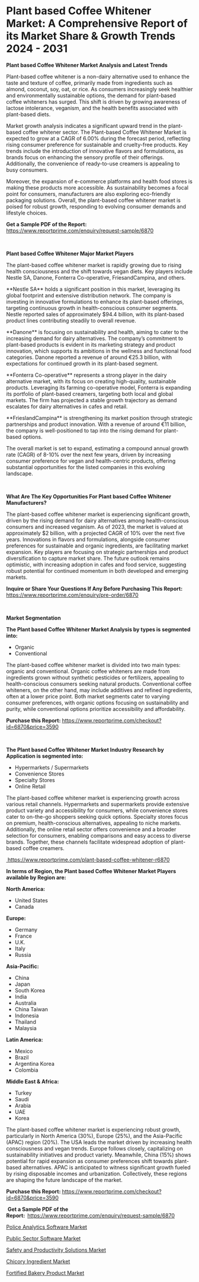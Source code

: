 <p><h1>Plant based Coffee Whitener Market: A Comprehensive Report of its Market Share & Growth Trends 2024 - 2031</h1></p><p><strong>Plant based Coffee Whitener Market Analysis and Latest Trends</strong></p>
<p><p>Plant-based coffee whitener is a non-dairy alternative used to enhance the taste and texture of coffee, primarily made from ingredients such as almond, coconut, soy, oat, or rice. As consumers increasingly seek healthier and environmentally sustainable options, the demand for plant-based coffee whiteners has surged. This shift is driven by growing awareness of lactose intolerance, veganism, and the health benefits associated with plant-based diets.</p><p>Market growth analysis indicates a significant upward trend in the plant-based coffee whitener sector. The Plant-based Coffee Whitener Market is expected to grow at a CAGR of 6.00% during the forecast period, reflecting rising consumer preference for sustainable and cruelty-free products. Key trends include the introduction of innovative flavors and formulations, as brands focus on enhancing the sensory profile of their offerings. Additionally, the convenience of ready-to-use creamers is appealing to busy consumers.</p><p>Moreover, the expansion of e-commerce platforms and health food stores is making these products more accessible. As sustainability becomes a focal point for consumers, manufacturers are also exploring eco-friendly packaging solutions. Overall, the plant-based coffee whitener market is poised for robust growth, responding to evolving consumer demands and lifestyle choices.</p></p>
<p><strong>Get a Sample PDF of the Report:&nbsp;</strong> <a href="https://www.reportprime.com/enquiry/request-sample/6870">https://www.reportprime.com/enquiry/request-sample/6870</a></p>
<p>&nbsp;</p>
<p><strong>Plant based Coffee Whitener Major Market Players</strong></p>
<p><p>The plant-based coffee whitener market is rapidly growing due to rising health consciousness and the shift towards vegan diets. Key players include Nestle SA, Danone, Fonterra Co-operative, FriesandCampina, and others. </p><p>**Nestle SA** holds a significant position in this market, leveraging its global footprint and extensive distribution network. The company is investing in innovative formulations to enhance its plant-based offerings, targeting continuous growth in health-conscious consumer segments. Nestle reported sales of approximately $94.4 billion, with its plant-based product lines contributing steadily to overall revenue.</p><p>**Danone** is focusing on sustainability and health, aiming to cater to the increasing demand for dairy alternatives. The company’s commitment to plant-based products is evident in its marketing strategy and product innovation, which supports its ambitions in the wellness and functional food categories. Danone reported a revenue of around €25.3 billion, with expectations for continued growth in its plant-based segment.</p><p>**Fonterra Co-operative** represents a strong player in the dairy alternative market, with its focus on creating high-quality, sustainable products. Leveraging its farming co-operative model, Fonterra is expanding its portfolio of plant-based creamers, targeting both local and global markets. The firm has projected a stable growth trajectory as demand escalates for dairy alternatives in cafes and retail.</p><p>**FrieslandCampina** is strengthening its market position through strategic partnerships and product innovation. With a revenue of around €11 billion, the company is well-positioned to tap into the rising demand for plant-based options.</p><p>The overall market is set to expand, estimating a compound annual growth rate (CAGR) of 8-10% over the next few years, driven by increasing consumer preference for vegan and health-centric products, offering substantial opportunities for the listed companies in this evolving landscape.</p></p>
<p>&nbsp;</p>
<p><strong>What Are The Key Opportunities For Plant based Coffee Whitener Manufacturers?</strong></p>
<p><p>The plant-based coffee whitener market is experiencing significant growth, driven by the rising demand for dairy alternatives among health-conscious consumers and increased veganism. As of 2023, the market is valued at approximately $2 billion, with a projected CAGR of 10% over the next five years. Innovations in flavors and formulations, alongside consumer preferences for sustainable and organic ingredients, are facilitating market expansion. Key players are focusing on strategic partnerships and product diversification to capture market share. The future outlook remains optimistic, with increasing adoption in cafes and food service, suggesting robust potential for continued momentum in both developed and emerging markets.</p></p>
<p><strong>Inquire or Share Your Questions If Any Before Purchasing This Report:</strong> <a href="https://www.reportprime.com/enquiry/pre-order/6870">https://www.reportprime.com/enquiry/pre-order/6870</a></p>
<p>&nbsp;</p>
<p><strong>Market Segmentation</strong></p>
<p><strong>The Plant based Coffee Whitener Market Analysis by types is segmented into:</strong></p>
<p><ul><li>Organic</li><li>Conventional</li></ul></p>
<p><p>The plant-based coffee whitener market is divided into two main types: organic and conventional. Organic coffee whiteners are made from ingredients grown without synthetic pesticides or fertilizers, appealing to health-conscious consumers seeking natural products. Conventional coffee whiteners, on the other hand, may include additives and refined ingredients, often at a lower price point. Both market segments cater to varying consumer preferences, with organic options focusing on sustainability and purity, while conventional options prioritize accessibility and affordability.</p></p>
<p><strong>Purchase this Report:&nbsp;</strong><a href="https://www.reportprime.com/checkout?id=6870&price=3590">https://www.reportprime.com/checkout?id=6870&price=3590</a></p>
<p>&nbsp;</p>
<p><strong>The Plant based Coffee Whitener Market Industry Research by Application is segmented into:</strong></p>
<p><ul><li>Hypermarkets / Supermarkets</li><li>Convenience Stores</li><li>Specialty Stores</li><li>Online Retail</li></ul></p>
<p><p>The plant-based coffee whitener market is experiencing growth across various retail channels. Hypermarkets and supermarkets provide extensive product variety and accessibility for consumers, while convenience stores cater to on-the-go shoppers seeking quick options. Specialty stores focus on premium, health-conscious alternatives, appealing to niche markets. Additionally, the online retail sector offers convenience and a broader selection for consumers, enabling comparisons and easy access to diverse brands. Together, these channels facilitate widespread adoption of plant-based coffee creamers.</p></p>
<p><a href="https://www.reportprime.com/plant-based-coffee-whitener-r6870">&nbsp;https://www.reportprime.com/plant-based-coffee-whitener-r6870</a></p>
<p><strong>In terms of Region, the Plant based Coffee Whitener Market Players available by Region are:</strong></p>
<p>
    <p> <strong> North America: </strong>
        <ul>
            <li>United States</li>
            <li>Canada</li>
        </ul>
        </p> 
    <p> <strong> Europe: </strong>
        <ul>
            <li>Germany</li>
            <li>France</li>
            <li>U.K.</li>
            <li>Italy</li>
            <li>Russia</li>
        </ul>
        </p> 
    <p> <strong> Asia-Pacific: </strong>
        <ul>
            <li>China</li>
            <li>Japan</li>
            <li>South Korea</li>
            <li>India</li>
            <li>Australia</li>
            <li>China Taiwan</li>
            <li>Indonesia</li>
            <li>Thailand</li>
            <li>Malaysia</li>
        </ul>
        </p> 
    <p> <strong> Latin America: </strong>
        <ul>
            <li>Mexico</li>
            <li>Brazil</li>
            <li>Argentina Korea</li>
            <li>Colombia</li>
        </ul>
        </p> 
    <p> <strong> Middle East & Africa: </strong>
        <ul>
            <li>Turkey</li>
            <li>Saudi</li>
            <li>Arabia</li>
            <li>UAE</li>
            <li>Korea</li>
        </ul>
    </p>
    </p>
<p><p>The plant-based coffee whitener market is experiencing robust growth, particularly in North America (30%), Europe (25%), and the Asia-Pacific (APAC) region (20%). The USA leads the market driven by increasing health consciousness and vegan trends. Europe follows closely, capitalizing on sustainability initiatives and product variety. Meanwhile, China (15%) shows potential for rapid expansion as consumer preferences shift towards plant-based alternatives. APAC is anticipated to witness significant growth fueled by rising disposable incomes and urbanization. Collectively, these regions are shaping the future landscape of the market.</p></p>
<p><strong>Purchase this Report: </strong><a href="https://www.reportprime.com/checkout?id=6870&price=3590">https://www.reportprime.com/checkout?id=6870&price=3590</a></p>
<p>&nbsp;<strong>Get a Sample PDF of the Report:&nbsp;&nbsp;</strong><a href="https://www.reportprime.com/enquiry/request-sample/6870">https://www.reportprime.com/enquiry/request-sample/6870</a></p>
<p><strong></strong></p>
<p><p><a href="https://medium.com/@michael.parsons65654/police-analytics-software-market-size-share-analysis-growth-trends-forecasts-2024-2031-6bbe3952b5b0">Police Analytics Software Market</a></p><p><a href="https://medium.com/@michael.parsons65654/public-sector-software-market-research-report-exploring-market-size-and-revenue-analysis-for-ea6f6254dd11">Public Sector Software Market</a></p><p><a href="https://www.linkedin.com/pulse/safety-productivity-solutions-market-indicators-size-regional-iut5c?trackingId=b%2FdN6Yq0Sp6Rdm453%2F9zVw%3D%3D">Safety and Productivity Solutions Market</a></p><p><a href="https://github.com/DianaWilson796/Market-Research-Report-List-1/blob/main/chicory-ingredient-market.md">Chicory Ingredient Market</a></p><p><a href="https://github.com/LacThu1/Market-Research-Report-List-1/blob/main/fortified-bakery-product-market.md">Fortified Bakery Product Market</a></p></p>